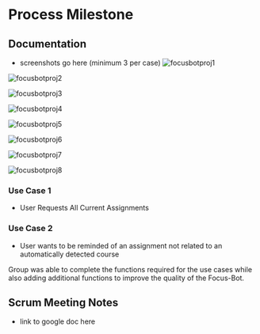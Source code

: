 # Process Milestone

## Documentation
 - screenshots go here (minimum 3 per case)
![focusbotproj1](https://user-images.githubusercontent.com/81393135/164952332-df1924f4-3d15-4e98-affe-e84feb0ede35.png)

![focusbotproj2](https://user-images.githubusercontent.com/81393135/164952338-1a9692c3-448f-45e9-bc4e-4a396519eba9.png)

![focusbotproj3](https://user-images.githubusercontent.com/81393135/164952340-c278ca5c-57ae-4629-8b70-3502c58f03f0.png)

![focusbotproj4](https://user-images.githubusercontent.com/81393135/164952342-9334dc6e-eb49-455d-88a7-e1e025825f15.png)

![focusbotproj5](https://user-images.githubusercontent.com/81393135/164952344-8ebb77f5-4875-45b8-b9dc-b37a20cb7c9c.png)

![focusbotproj6](https://user-images.githubusercontent.com/81393135/164952348-44da9ea4-b8f0-4a1a-867c-1ac0bfd8a4c5.png)

![focusbotproj7](https://user-images.githubusercontent.com/81393135/164952353-14c14dbb-e184-4241-9d5b-0206c8c5fc56.png)

![focusbotproj8](https://user-images.githubusercontent.com/81393135/164952355-b91e377a-ddcf-4fbd-a53b-dc602ae3ae07.png)

 ### Use Case 1
 - User Requests All Current Assignments
 ### Use Case 2
 - User wants to be reminded of an assignment not related to an automatically detected course
 
 Group was able to complete the functions required for the use cases while also adding additional functions to improve the quality of the Focus-Bot. 
## Scrum Meeting Notes
 - link to google doc here



